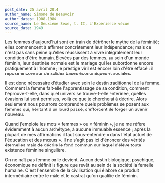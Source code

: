 ```yaml
---
post_date: 25 avril 2014
author_name: Simone de Beauvoir
author_dates: 1908-1986
source_name: Le Deuxième Sexe, t. II, L'Expérience vécue
source_date: 1949
---
```


Les femmes d'aujourd'hui sont en train de détrôner le mythe de la féminité; elles commencent à affirmer concrètement leur indépendance; mais ce n'est pas sans peine qu'elles réussissent à vivre intégralement leur condition d'être humain. Élevées par des femmes, au sein d'un monde féminin, leur destinée normale est le mariage qui les subordonne encore pratiquement à l'homme ; le prestige viril est encore loin d'être effacé : il repose encore sur de solides bases économiques et sociales.

Il est donc nécessaire d'étudier avec soin le destin traditionnel de la femme. Comment la femme fait-elle l'apprentissage de sa condition, comment l'éprouve-t-elle, dans quel univers se trouve-t-elle entérinée, quelles évasions lui sont permises, voilà ce que je chercherai à décrire. Alors seulement nous pourrons comprendre quels problèmes se posent aux femmes qui, héritant d'un lourd passé, s'efforcent de forger un avenir nouveau.

Quand j'emploie les mots « femmes » ou « féminin », je ne me réfère évidemment à aucun archétype, à aucune immuable essence ; après la plupart de mes affirmations il faut sous-entendre « dans l'état actuel de l'éducation et des mœurs ». Il ne s'agit pas ici d'énoncer des vérités éternelles mais de décrire le fond commun sur lequel s'élève toute existence féminine singulière.

On ne naît pas femme on le devient. Aucun destin biologique, psychique, économique ne définit la figure que revêt au sein de la société la femelle humaine. C'est l'ensemble de la civilisation qui élabore ce produit intermédiaire entre le mâle et le castrat qu'on qualifie de féminin.
